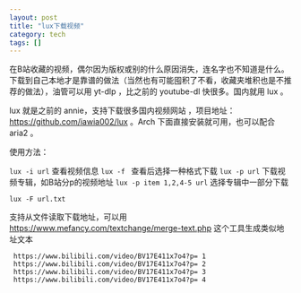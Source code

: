 ```yaml
---
layout: post
title: "lux下载视频"
category: tech
tags: []
---
```


在B站收藏的视频，偶尔因为版权或别的什么原因消失，连名字也不知道是什么。下载到自己本地才是靠谱的做法（当然也有可能囤积了不看，收藏夹堆积也是不推荐的做法），油管可以用 yt-dlp ，比之前的 youtube-dl 快很多。国内就用 lux 。

lux 就是之前的 annie，支持下载很多国内视频网站 ，项目地址：https://github.com/iawia002/lux 。Arch 下面直接安装就可用，也可以配合 aria2 。

使用方法：

`lux -i url` 查看视频信息
`lux -f ` 查看后选择一种格式下载
`lux -p url` 下载视频专辑，如B站分p的视频地址
`lux -p item 1,2,4-5 url` 选择专辑中一部分下载

`lux -F url.txt`

支持从文件读取下载地址，可以用 https://www.mefancy.com/textchange/merge-text.php 这个工具生成类似地址文本

```
 https://www.bilibili.com/video/BV17E411x7o4?p= 1
 https://www.bilibili.com/video/BV17E411x7o4?p= 2
 https://www.bilibili.com/video/BV17E411x7o4?p= 3
 https://www.bilibili.com/video/BV17E411x7o4?p= 4
```
